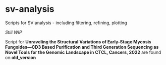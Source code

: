 # sv-analysis
Scripts for SV analysis - including filtering, refining, plotting

*Still WIP*

Script for **Unraveling the Structural Variations of Early-Stage Mycosis Fungoides—CD3 Based Purification and Third Generation Sequencing as Novel Tools for the Genomic Landscape in CTCL, Cancers, 2022** are found on **old_version**
